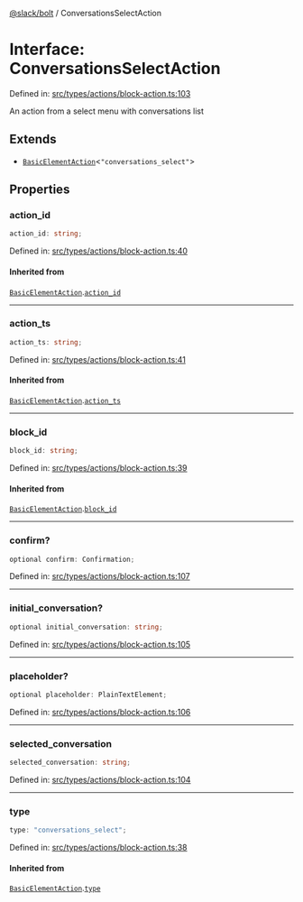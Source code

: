 [@slack/bolt](../index.md) / ConversationsSelectAction

# Interface: ConversationsSelectAction

Defined in: [src/types/actions/block-action.ts:103](https://github.com/slackapi/bolt-js/blob/main/src/types/actions/block-action.ts#L103)

An action from a select menu with conversations list

## Extends

- [`BasicElementAction`](BasicElementAction.md)\<`"conversations_select"`\>

## Properties

### action\_id

```ts
action_id: string;
```

Defined in: [src/types/actions/block-action.ts:40](https://github.com/slackapi/bolt-js/blob/main/src/types/actions/block-action.ts#L40)

#### Inherited from

[`BasicElementAction`](BasicElementAction.md).[`action_id`](BasicElementAction.md#action_id)

***

### action\_ts

```ts
action_ts: string;
```

Defined in: [src/types/actions/block-action.ts:41](https://github.com/slackapi/bolt-js/blob/main/src/types/actions/block-action.ts#L41)

#### Inherited from

[`BasicElementAction`](BasicElementAction.md).[`action_ts`](BasicElementAction.md#action_ts)

***

### block\_id

```ts
block_id: string;
```

Defined in: [src/types/actions/block-action.ts:39](https://github.com/slackapi/bolt-js/blob/main/src/types/actions/block-action.ts#L39)

#### Inherited from

[`BasicElementAction`](BasicElementAction.md).[`block_id`](BasicElementAction.md#block_id)

***

### confirm?

```ts
optional confirm: Confirmation;
```

Defined in: [src/types/actions/block-action.ts:107](https://github.com/slackapi/bolt-js/blob/main/src/types/actions/block-action.ts#L107)

***

### initial\_conversation?

```ts
optional initial_conversation: string;
```

Defined in: [src/types/actions/block-action.ts:105](https://github.com/slackapi/bolt-js/blob/main/src/types/actions/block-action.ts#L105)

***

### placeholder?

```ts
optional placeholder: PlainTextElement;
```

Defined in: [src/types/actions/block-action.ts:106](https://github.com/slackapi/bolt-js/blob/main/src/types/actions/block-action.ts#L106)

***

### selected\_conversation

```ts
selected_conversation: string;
```

Defined in: [src/types/actions/block-action.ts:104](https://github.com/slackapi/bolt-js/blob/main/src/types/actions/block-action.ts#L104)

***

### type

```ts
type: "conversations_select";
```

Defined in: [src/types/actions/block-action.ts:38](https://github.com/slackapi/bolt-js/blob/main/src/types/actions/block-action.ts#L38)

#### Inherited from

[`BasicElementAction`](BasicElementAction.md).[`type`](BasicElementAction.md#type)
